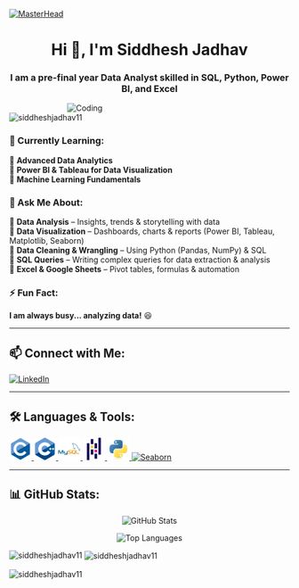 [![MasterHead](https://mir-s3-cdn-cf.behance.net/project_modules/1400_opt_1/be832922391491.58c25558f0fe7.gif)](https://rishavchanda.io)

<h1 align="center">Hi 👋, I'm Siddhesh Jadhav</h1>
<h3 align="center">I am a pre-final year Data Analyst skilled in SQL, Python, Power BI, and Excel</h3>

<img align="right" alt="Coding" width="400" src="https://mir-s3-cdn-cf.behance.net/project_modules/fs/eef76b143584307.627d06916ce10.gif">  

<p align="left"> <img src="https://komarev.com/ghpvc/?username=siddheshjadhav11&label=Profile%20views&color=0e75b6&style=flat" alt="siddheshjadhav11" /> </p>

### 🌱 Currently Learning:  
📌 **Advanced Data Analytics**  
📌 **Power BI & Tableau for Data Visualization**  
📌 **Machine Learning Fundamentals**  

### 💬 Ask Me About:  
🔹 **Data Analysis** – Insights, trends & storytelling with data  
🔹 **Data Visualization** – Dashboards, charts & reports (Power BI, Tableau, Matplotlib, Seaborn)  
🔹 **Data Cleaning & Wrangling** – Using Python (Pandas, NumPy) & SQL  
🔹 **SQL Queries** – Writing complex queries for data extraction & analysis  
🔹 **Excel & Google Sheets** – Pivot tables, formulas & automation  

### ⚡ Fun Fact:  
**I am always busy... analyzing data!** 😆  

---

## 📫 Connect with Me:
[![LinkedIn](https://img.shields.io/badge/LinkedIn-%230077B5.svg?style=for-the-badge&logo=linkedin&logoColor=white)](https://linkedin.com/in/siddheshjadhav)  

---

## 🛠️ Languages & Tools:
<p align="left">  
  <a href="https://www.cprogramming.com/" target="_blank" rel="noreferrer"> 
    <img src="https://raw.githubusercontent.com/devicons/devicon/master/icons/c/c-original.svg" alt="C" width="40" height="40"/> 
  </a> 
  <a href="https://www.w3schools.com/cpp/" target="_blank" rel="noreferrer"> 
    <img src="https://raw.githubusercontent.com/devicons/devicon/master/icons/cplusplus/cplusplus-original.svg" alt="C++" width="40" height="40"/> 
  </a>  
  <a href="https://www.mysql.com/" target="_blank" rel="noreferrer"> 
    <img src="https://raw.githubusercontent.com/devicons/devicon/master/icons/mysql/mysql-original-wordmark.svg" alt="MySQL" width="40" height="40"/> 
  </a>  
  <a href="https://pandas.pydata.org/" target="_blank" rel="noreferrer"> 
    <img src="https://raw.githubusercontent.com/devicons/devicon/2ae2a900d2f041da66e950e4d48052658d850630/icons/pandas/pandas-original.svg" alt="Pandas" width="40" height="40"/> 
  </a>  
  <a href="https://www.python.org" target="_blank" rel="noreferrer"> 
    <img src="https://raw.githubusercontent.com/devicons/devicon/master/icons/python/python-original.svg" alt="Python" width="40" height="40"/> 
  </a>  
  <a href="https://seaborn.pydata.org/" target="_blank" rel="noreferrer"> 
    <img src="https://seaborn.pydata.org/_images/logo-mark-lightbg.svg" alt="Seaborn" width="40" height="40"/> 
  </a>  
</p>

---

## 📊 GitHub Stats:
<p align="center">
  <img src="https://github-readme-stats.vercel.app/api?username=siddheshjadhav11&show_icons=true&theme=dark" alt="GitHub Stats" />
</p>
  
 

<p align="center">
  <img src="https://github-readme-stats.vercel.app/api/top-langs?username=siddheshjadhav11&show_icons=true&locale=en&layout=compact&theme=dark" alt="Top Languages" />
</p>
<p><img align="left" src="https://github-readme-stats.vercel.app/api/top-langs?username=siddheshjadhav11&show_icons=true&locale=en&layout=compact" alt="siddheshjadhav11" /></p>

<p>&nbsp;<img align="center" src="https://github-readme-stats.vercel.app/api?username=siddheshjadhav11&show_icons=true&locale=en" alt="siddheshjadhav11" /></p>

<p><img align="center" src="https://github-readme-streak-stats.herokuapp.com/?user=siddheshjadhav11&" alt="siddheshjadhav11" /></p>  
